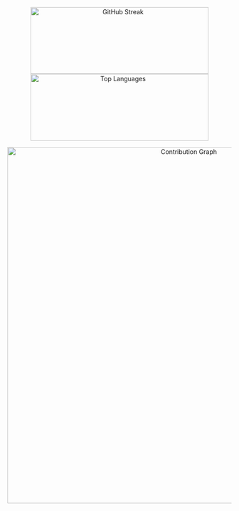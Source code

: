 <p align="center">
  <img src="https://streak-stats.demolab.com/?user=fasiddique&layout=compact&theme=dark" alt="GitHub Streak" height="150"  width="400"/>
  <img src="https://github-readme-stats.vercel.app/api/top-langs/?username=fasiddique&layout=compact&theme=dark&hide_title=true" alt="Top Languages" height="150"  width="400"/>
</p>
<p align="center">
  <img src="https://github-readme-activity-graph.vercel.app/graph?username=fasiddique&layout=compact&theme=dark&hide_title=true" alt="Contribution Graph"  width="800" />
</p>



<!--
**fasiddique/fasiddique** is a ✨ _special_ ✨ repository because its `README.md` (this file) appears on your GitHub profile.

Here are some ideas to get you started:

- 🔭 I’m currently working on ...
- 🌱 I’m currently learning ...
- 👯 I’m looking to collaborate on ...
- 🤔 I’m looking for help with ...
- 💬 Ask me about ...
- 📫 How to reach me: ...
- 😄 Pronouns: ...
- ⚡ Fun fact: ...
-->
